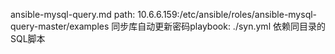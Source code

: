 ansible-mysql-query.md
path: 10.6.6.159:/etc/ansible/roles/ansible-mysql-query-master/examples
同步库自动更新密码playbook: ./syn.yml
依赖同目录的SQL脚本